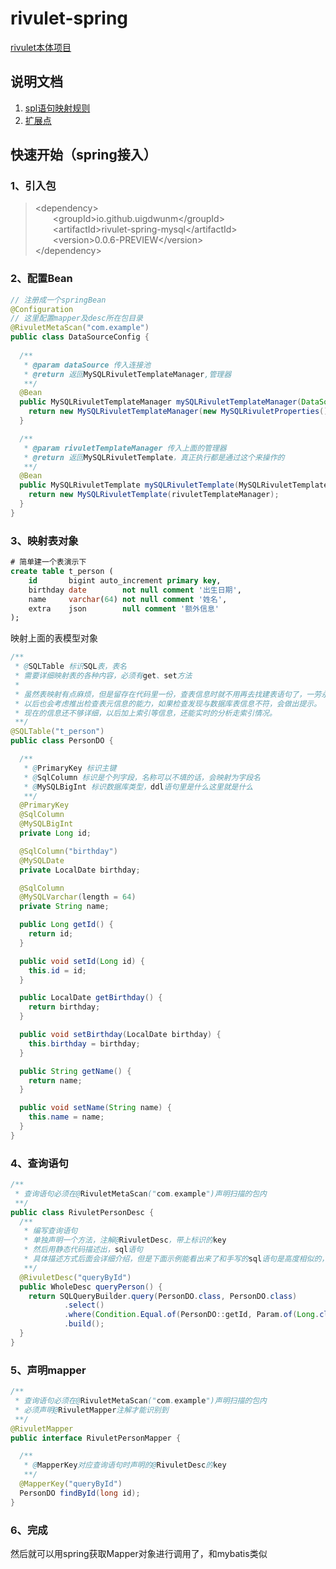 # rivulet-spring
[rivulet本体项目](https://github.com/uigdwunm/rivulet)
## 说明文档
1. [spl语句映射规则](https://github.com/uigdwunm/rivulet/blob/main/docs/cn/%E4%BD%BF%E7%94%A8%E8%AF%B4%E6%98%8E/sql%E8%AF%AD%E5%8F%A5%E6%98%A0%E5%B0%84%E8%A7%84%E5%88%99.md)
2. [扩展点](https://github.com/uigdwunm/rivulet/blob/main/docs/cn/%E4%BD%BF%E7%94%A8%E8%AF%B4%E6%98%8E/%E6%89%A9%E5%B1%95%E7%82%B9.md)
## 快速开始（spring接入）
### 1、引入包
>
>&lt;dependency>\
>&ensp;&ensp;&ensp;&ensp;&lt;groupId>io.github.uigdwunm&lt;/groupId>\
>&ensp;&ensp;&ensp;&ensp;&lt;artifactId>rivulet-spring-mysql&lt;/artifactId>\
>&ensp;&ensp;&ensp;&ensp;&lt;version>0.0.6-PREVIEW&lt;/version>\
>&lt;/dependency>

### 2、配置Bean
```java
// 注册成一个springBean
@Configuration
// 这里配置mapper及desc所在包目录
@RivuletMetaScan("com.example")
public class DataSourceConfig {
    
  /**
   * @param dataSource 传入连接池
   * @return 返回MySQLRivuletTemplateManager,管理器
   **/
  @Bean
  public MySQLRivuletTemplateManager mySQLRivuletTemplateManager(DataSource dataSource) {
    return new MySQLRivuletTemplateManager(new MySQLRivuletProperties(), dataSource);
  }

  /**
   * @param rivuletTemplateManager 传入上面的管理器
   * @return 返回MySQLRivuletTemplate，真正执行都是通过这个来操作的
   **/
  @Bean
  public MySQLRivuletTemplate mySQLRivuletTemplate(MySQLRivuletTemplateManager rivuletTemplateManager) {
    return new MySQLRivuletTemplate(rivuletTemplateManager);
  }
}
```
### 3、映射表对象
``` sql
# 简单建一个表演示下
create table t_person (
    id       bigint auto_increment primary key,
    birthday date        not null comment '出生日期',
    name     varchar(64) not null comment '姓名',
    extra    json        null comment '额外信息'
);
```
映射上面的表模型对象
```java
/**
 * @SQLTable 标识SQL表，表名
 * 需要详细映射表的各种内容，必须有get、set方法
 * 
 * 虽然表映射有点麻烦，但是留存在代码里一份，查表信息时就不用再去找建表语句了，一劳永逸。
 * 以后也会考虑推出检查表元信息的能力，如果检查发现与数据库表信息不符，会做出提示。
 * 现在的信息还不够详细，以后加上索引等信息，还能实时的分析走索引情况。
 **/
@SQLTable("t_person")
public class PersonDO {

  /**
   * @PrimaryKey 标识主键
   * @SqlColumn 标识是个列字段，名称可以不填的话，会映射为字段名
   * @MySQLBigInt 标识数据库类型，ddl语句里是什么这里就是什么
   **/
  @PrimaryKey
  @SqlColumn
  @MySQLBigInt
  private Long id;

  @SqlColumn("birthday")
  @MySQLDate
  private LocalDate birthday;

  @SqlColumn
  @MySQLVarchar(length = 64)
  private String name;

  public Long getId() {
    return id;
  }

  public void setId(Long id) {
    this.id = id;
  }

  public LocalDate getBirthday() {
    return birthday;
  }

  public void setBirthday(LocalDate birthday) {
    this.birthday = birthday;
  }

  public String getName() {
    return name;
  }

  public void setName(String name) {
    this.name = name;
  }
}
```

### 4、查询语句
```java
/**
 * 查询语句必须在@RivuletMetaScan("com.example")声明扫描的包内
 **/
public class RivuletPersonDesc {
  /**
   * 编写查询语句
   * 单独声明一个方法，注解@RivuletDesc，带上标识的key
   * 然后用静态代码描述出，sql语句
   * 具体描述方式后面会详细介绍，但是下面示例能看出来了和手写的sql语句是高度相似的，学习成本极低。
   **/
  @RivuletDesc("queryById")
  public WholeDesc queryPerson() {
    return SQLQueryBuilder.query(PersonDO.class, PersonDO.class)
            .select()
            .where(Condition.Equal.of(PersonDO::getId, Param.of(Long.class, "id")))
            .build();
  }
}
```

### 5、声明mapper
```java
/**
 * 查询语句必须在@RivuletMetaScan("com.example")声明扫描的包内
 * 必须声明@RivuletMapper注解才能识别到
 **/
@RivuletMapper
public interface RivuletPersonMapper {

  /**
   * @MapperKey对应查询语句时声明的@RivuletDesc的key
   **/
  @MapperKey("queryById")
  PersonDO findById(long id);
}
```

### 6、完成
然后就可以用spring获取Mapper对象进行调用了，和mybatis类似